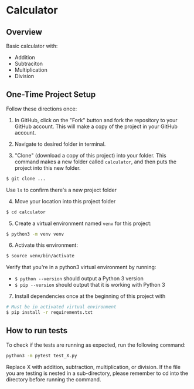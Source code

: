 # Calculator

## Overview

Basic calculator with:
- Addition
- Subtraciton
- Multiplication
- Division

## One-Time Project Setup

Follow these directions once:

1. In GitHub, click on the "Fork" button and fork the repository to your GitHub account. This will make a copy of the project in your GitHub account.
   
2. Navigate to desired folder in terminal.
   
3. "Clone" (download a copy of this project) into your folder. This command makes a new folder called `calculator`, and then puts the project into this new folder.

```bash
$ git clone ...
```
Use `ls` to confirm there's a new project folder

4. Move your location into this project folder

```bash
$ cd calculator
```

5. Create a virtual environment named `venv` for this project:

```bash
$ python3 -m venv venv
```

6. Activate this environment:

```bash
$ source venv/bin/activate
```

Verify that you're in a python3 virtual environment by running:

- `$ python --version` should output a Python 3 version
- `$ pip --version` should output that it is working with Python 3

7. Install dependencies once at the beginning of this project with

```bash
# Must be in activated virtual environment
$ pip install -r requirements.txt
```
## How to run tests

To check if the tests are running as expected, run the following command:

```bash
python3 -m pytest test_X.py
```

Replace X with addition, subtraction, multiplication, or division. If the file you are testing is nested in a sub-directory, please remember to cd into the directory before running the command.



